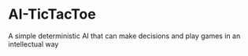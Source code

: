 # AI-TicTacToe
A simple deterministic AI that can make decisions and play games in an intellectual way
